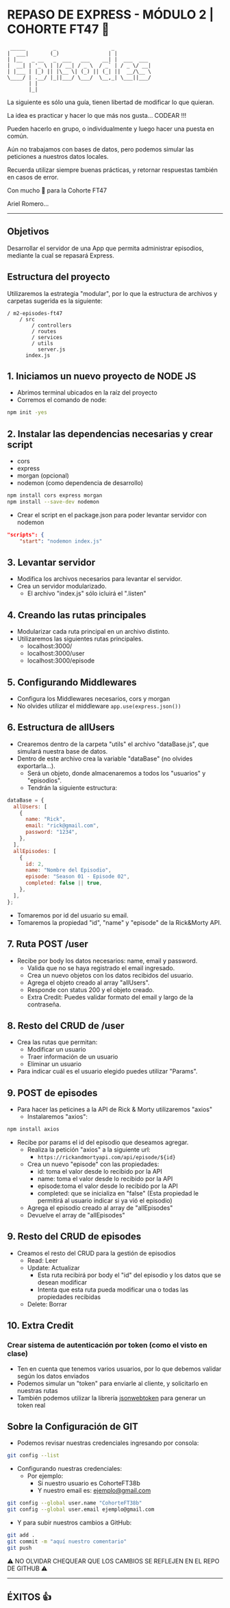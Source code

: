 # REPASO DE EXPRESS - MÓDULO 2 | COHORTE FT47 📆

```
 _____         _                  _
|  ___|       (_)                | |
| |__   _ __   _  ___   ___    __| |  ___  ___
|  __| | '_ \ | |/ __| / _ \  / _` | / _ \/ __|
| |___ | |_) || |\__ \| (_) || (_| ||  __/\__ \
\____/ | .__/ |_||___/ \___/  \__,_| \___||___/
       | |
       |_|
```

La siguiente es sólo una guía, tienen libertad de modificar lo que quieran.

La idea es practicar y hacer lo que más nos gusta... CODEAR !!!

Pueden hacerlo en grupo, o individualmente y luego hacer una puesta en común.

Aún no trabajamos con bases de datos, pero podemos simular las peticiones a nuestros datos locales.

Recuerda utilizar siempre buenas prácticas, y retornar respuestas también en casos de error.

Con mucho 💛 para la Cohorte FT47

Ariel Romero...

---

## Objetivos

Desarrollar el servidor de una App que permita administrar episodios, mediante la cual se repasará Express.

## Estructura del proyecto

Utilizaremos la estrategia "modular", por lo que la estructura de archivos y carpetas sugerida es la siguiente:

```
/ m2-episodes-ft47
    / src
        / controllers
        / routes
        / services
        / utils
          server.js
      index.js
```

## 1. Iniciamos un nuevo proyecto de NODE JS

- Abrimos terminal ubicados en la raíz del proyecto
- Corremos el comando de node:

```bash
npm init -yes
```

## 2. Instalar las dependencias necesarias y crear script

- cors
- express
- morgan (opcional)
- nodemon (como dependencia de desarrollo)

```bash
npm install cors express morgan
npm install --save-dev nodemon
```

- Crear el script en el package.json para poder levantar servidor con nodemon

```json
"scripts": {
    "start": "nodemon index.js"
```

## 3. Levantar servidor

- Modifica los archivos necesarios para levantar el servidor.
- Crea un servidor modularizado.
  - El archivo "index.js" sólo icluirá el ".listen"

## 4. Creando las rutas principales

- Modularizar cada ruta principal en un archivo distinto.
- Utilizaremos las siguientes rutas principales.
  - localhost:3000/
  - localhost:3000/user
  - localhost:3000/episode

## 5. Configurando Middlewares

- Configura los Middlewares necesarios, cors y morgan
- No olvides utilizar el middleware `app.use(express.json())`

## 6. Estructura de allUsers

- Crearemos dentro de la carpeta "utils" el archivo "dataBase.js", que simulará nuestra base de datos.
- Dentro de este archivo crea la variable "dataBase" (no olvides exportarla...).
  - Será un objeto, donde almacenaremos a todos los "usuarios" y "episodios".
  - Tendrán la siguiente estructura:

```js
dataBase = {
  allUsers: [
    {
      name: "Rick",
      email: "rick@gmail.com",
      password: "1234",
    },
  ],
  allEpisodes: [
    {
      id: 2,
      name: "Nombre del Episodio",
      episode: "Season 01 - Episode 02",
      completed: false || true,
    },
  ],
};
```

- Tomaremos por id del usuario su email.
- Tomaremos la propiedad "id", "name" y "episode" de la Rick&Morty API.

## 7. Ruta POST /user

- Recibe por body los datos necesarios: name, email y password.
  - Valida que no se haya registrado el email ingresado.
  - Crea un nuevo objetos con los datos recibidos del usuario.
  - Agrega el objeto creado al array "allUsers".
  - Responde con status 200 y el objeto creado.
  - Extra Credit: Puedes validar formato del email y largo de la contraseña. 

## 8. Resto del CRUD de /user

- Crea las rutas que permitan:
  - Modificar un usuario
  - Traer información de un usuario
  - Eliminar un usuario
- Para indicar cuál es el usuario elegido puedes utilizar "Params".

## 9. POST de episodes

- Para hacer las peticines a la API de Rick & Morty utilizaremos "axios"
  - Instalaremos "axios":

```bash
npm install axios
```

- Recibe por params el id del episodio que deseamos agregar.
  - Realiza la petición "axios" a la siguiente url:
    - `https://rickandmortyapi.com/api/episode/${id}`
  - Crea un nuevo "episode" con las propiedades:
    - id: toma el valor desde lo recibido por la API
    - name: toma el valor desde lo recibido por la API
    - episode:toma el valor desde lo recibido por la API
    - completed: que se inicializa en "false" (Esta propiedad le permitirá al usuario indicar si ya vió el episodio)
  - Agrega el episodio creado al array de "allEpisodes"
  - Devuelve el array de "allEpisodes"

## 9. Resto del CRUD de episodes

- Creamos el resto del CRUD para la gestión de episodios
  - Read: Leer
  - Update: Actualizar
    - Esta ruta recibirá por body el "id" del episodio y los datos que se desean modificar
    - Intenta que esta ruta pueda modificar una o todas las propiedades recibidas
  - Delete: Borrar

## 10. Extra Credit

### Crear sistema de autenticación por token (como el visto en clase)
- Ten en cuenta que tenemos varios usuarios, por lo que debemos validar según los datos enviados
- Podemos simular un "token" para enviarle al cliente, y solicitarlo en nuestras rutas
- También podemos utilizar la librería [jsonwebtoken](https://www.npmjs.com/package/jsonwebtoken) para generar un token real


## Sobre la Configuración de GIT

- Podemos revisar nuestras credenciales ingresando por consola:

```bash
git config --list
```

- Configurando nuestras credenciales:
  - Por ejemplo:
    - Si nuestro usuario es CohorteFT38b
    - Y nuestro email es: ejemplo@gmail.com

```bash
git config --global user.name "CohorteFT38b"
git config --global user.email ejemplo@gmail.com
```

- Y para subir nuestros cambios a GitHub:

```bash
git add .
git commit -m "aquí nuestro comentario"
git push
```

⚠️ NO OLVIDAR CHEQUEAR QUE LOS CAMBIOS SE REFLEJEN EN EL REPO DE GITHUB ⚠️

---

## ÉXITOS 👍
